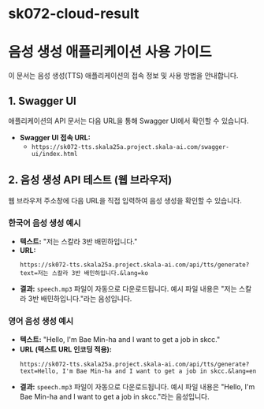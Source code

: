 # sk072-cloud-result

# 음성 생성 애플리케이션 사용 가이드

이 문서는 음성 생성(TTS) 애플리케이션의 접속 정보 및 사용 방법을 안내합니다.

## 1. Swagger UI

애플리케이션의 API 문서는 다음 URL을 통해 Swagger UI에서 확인할 수 있습니다.

* **Swagger UI 접속 URL:** 
  * `https://sk072-tts.skala25a.project.skala-ai.com/swagger-ui/index.html`

## 2. 음성 생성 API 테스트 (웹 브라우저)

웹 브라우저 주소창에 다음 URL을 직접 입력하여 음성 생성을 확인할 수 있습니다.

### 한국어 음성 생성 예시

* **텍스트:** "저는 스칼라 3반 배민하입니다."
* **URL:**
  ```
  https://sk072-tts.skala25a.project.skala-ai.com/api/tts/generate?text=저는 스칼라 3반 배민하입니다.&lang=ko
  ```
* **결과:** `speech.mp3` 파일이 자동으로 다운로드됩니다. 예시 파일 내용은 "저는 스칼라 3반 배민하입니다."라는 음성입니다.

### 영어 음성 생성 예시

* **텍스트:** "Hello, I'm Bae Min-ha and I want to get a job in skcc."
* **URL (텍스트 URL 인코딩 적용):**
  ```
  https://sk072-tts.skala25a.project.skala-ai.com/api/tts/generate?text=Hello, I'm Bae Min-ha and I want to get a job in skcc.&lang=en
  ```
* **결과:** `speech.mp3` 파일이 자동으로 다운로드됩니다. 예시 파일 내용은 "Hello, I'm Bae Min-ha and I want to get a job in skcc."라는 음성입니다.
